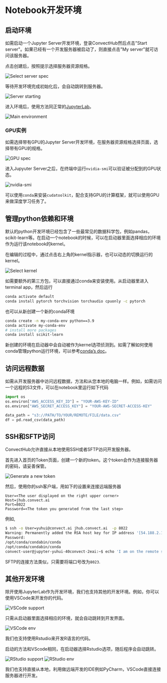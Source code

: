 # Notebook开发环境

## 启动环境

如需启动一个Jupyter Server开发环境，登录ConvectHub然后点击"Start server"。如果已经有一个开发服务器被启动了，则直接点击"My server"就可访问该服务器。

点击创建后，按照提示选择服务器资源规格。

![Select server spec](Notebook%20s%20b4d80/Untitled.png)

等待开发环境完成初始化后，会自动跳转到服务器。

![Server starting](Notebook%20s%20b4d80/Untitled%201.png)

进入环境后，使用方法同正常的[JupyterLab](https://jupyterlab.readthedocs.io/en/stable/)。

![Main environment](Notebook%20s%20b4d80/Untitled%202.png)

### GPU实例

如需选择带有GPU的Jupyter Server开发环境，在服务器资源规格选择页面，选择带有GPU的规格。

![GPU spec](Notebook%20s%20b4d80/select-gpu-server.png)

进入Jupyuter Server之后，在终端中运行`nvidia-smi`可以验证被分配到的GPU状态。

![nvidia-smi](Notebook%20s%20b4d80/nvidia-smi.png)

可以使用`conda`来安装`cudatoolkit`，配合支持GPU的计算框架，就可以使用GPU来做深度学习任务了。

## 管理python依赖和环境

默认的python开发环境已经包含了一些最常见的数据科学包，例如pandas，scikit-learn等。在启动一个notebook的时候，可以在启动器里面选择相应的环境作为运行该notebook的kernel。

在编辑的过程中，通过点击右上角的kernel指示器，也可以动态的切换运行的kernel。

![Select kernel](Notebook%20s%20b4d80/Untitled%203.png)

如需要额外的第三方包，可以直接通过conda来安装使用。从启动器里进入terminal app，然后运行

```bash
conda activate default
conda install pytorch torchvision torchaudio cpuonly -c pytorch
```

也可以从新创建一个新的conda环境

```bash
conda create -n my-conda-env python==3.9
conda activate my-conda-env
# install more packages
conda install scikit-learn
```

新创建的环境在启动器中会自动被作为kernel选项侦测到。如需了解如何使用conda管理python运行环境，可以参考[conda’s doc](https://docs.conda.io/en/latest/)。

## 访问远程数据

如需从开发服务器中访问远程数据，方法和从您本地的电脑一样。例如，如需访问一个远程的S3文件，可以在notebook里运行如下代码

```python
import os
os.environ["AWS_ACCESS_KEY_ID"] = "YOUR-AWS-KEY-ID"
os.environ["AWS_SECRET_ACCESS_KEY"] = "YOUR-AWS-SECRET-ACCESS-KEY"

data_path = "s3://PATH/TO/YOUR/REMOTE/FILE/data.csv"
df = pd.read_csv(data_path)
```

## SSH和SFTP访问

ConvectHub允许直接从本地使用SSH或者SFTP访问开发服务器。

首先进入首页的Token页面，创建一个新的token。这个token会作为连接服务器的密码，请妥善保管。

![Generate a new token](Notebook%20s%20b4d80/Untitled%204.png)


然后，使用你的ssh客户端，用如下的设置来连接远端服务器

```
User=<The user displayed on the right upper corner>
Host=jhub.convect.ai
Port=8022
Password=<The token you generated from the last step>
```

例如,

```bash
$ ssh -o User=yuhui@convect.ai jhub.convect.ai  -p 8022
Warning: Permanently added the RSA host key for IP address '[54.188.2.122]:8022' to the list of known hosts.
Password:
/opt/conda/condabin/conda
/opt/conda/condabin/conda
convect-user@jupyter-yuhui-40convect-2eai:~$ echo 'I am on the remote server'
```

SFTP的连接方法类似，只需要将端口号改为`8023`. 

## 其他开发环境

除开使用JupyterLab作为开发环境，我们也支持其他的开发环境。例如，你可以使用VSCode来开发你的代码。

![VSCode support](Notebook%20s%20b4d80/Untitled%205.png)

只需从启动器里面选择相应的环境，就会自动跳转到开发界面。

![VSCode env](Notebook%20s%20b4d80/Untitled%206.png)

我们也支持使用Rstudio来开发R语言的代码。

启动的方法和VScode相同，在启动器选择Rstudio选项，随后程序会自动跳转。

![RStudio support](Notebook%20s%20b4d80/rstudio-launcher.png)
![RStudio env](Notebook%20s%20b4d80/rstudio-ide.png)

我们也支持直接从本地，利用做远端开发的IDE例如PyCharm，VSCode直接连接服务器进行开发。
